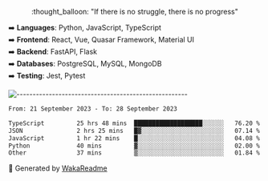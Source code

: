 <p align="center"> 
  :thought_balloon: "If there is no struggle, there is no progress"
</p>

<p align="left">
  ➡️ <strong>Languages</strong>: Python, JavaScript, TypeScript<br>
  ➡️ <strong>Frontend</strong>: React, Vue, Quasar Framework, Material UI<br>
  ➡️ <strong>Backend</strong>: FastAPI, Flask<br>
  ➡️ <strong>Databases</strong>: PostgreSQL, MySQL, MongoDB<br>
  ➡️ <strong>Testing</strong>: Jest, Pytest<br>
</p>

![-----------------------------------------------------](https://raw.githubusercontent.com/andreasbm/readme/master/assets/lines/vintage.png)

<!--START_SECTION:waka-->

```txt
From: 21 September 2023 - To: 28 September 2023

TypeScript         25 hrs 48 mins  ███████████████████░░░░░░   76.20 %
JSON               2 hrs 25 mins   █▓░░░░░░░░░░░░░░░░░░░░░░░   07.14 %
JavaScript         1 hr 22 mins    █░░░░░░░░░░░░░░░░░░░░░░░░   04.08 %
Python             40 mins         ▓░░░░░░░░░░░░░░░░░░░░░░░░   02.00 %
Other              37 mins         ▒░░░░░░░░░░░░░░░░░░░░░░░░   01.84 %
```

<!--END_SECTION:waka-->


🚀 Generated by [WakaReadme](https://github.com/athul/waka-readme)
